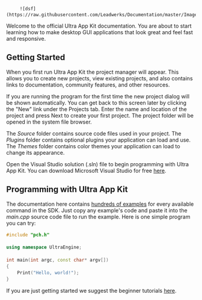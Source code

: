 
         ![dsf](https://raw.githubusercontent.com/Leadwerks/Documentation/master/Images/uaklogo.png)

Welcome to the official Ultra App Kit documentation. You are about to start learning how to make desktop GUI applications that look great and feel fast and responsive.

## Getting Started ##

When you first run Ultra App Kit the project manager will appear. This allows you to create new projects, view existing projects, and also contains links to documentation, community features, and other resources.

If you are running the program for the first time the new project dialog will be shown automatically. You can get back to this screen later by clicking the "New" link under the Projects tab. Enter the name and location of the project and press Next to create your first project. The project folder will be opened in the system file browser.

The *Source* folder contains source code files used in your project. The *Plugins* folder contains optional plugins your application can load and use. The *Themes* folder contains color themes your application can load to change its appearance.

Open the Visual Studio solution (.sln) file to begin programming with Ultra App Kit. You can download Microsoft Visual Studio for free [here](https://visualstudio.microsoft.com/downloads/).

## Programming with Ultra App Kit ##

The documentation here contains [hundreds of examples](CreateButton.md) for every available command in the SDK. Just copy any example's code and paste it into the *main.cpp* source code file to run the example. Here is one simple program you can try:

```c++
#include "pch.h"

using namespace UltraEngine;

int main(int argc, const char* argv[])
{
    Print("Hello, world!");
}
```

If you are just getting started we suggest the beginner tutorials [here](.).

